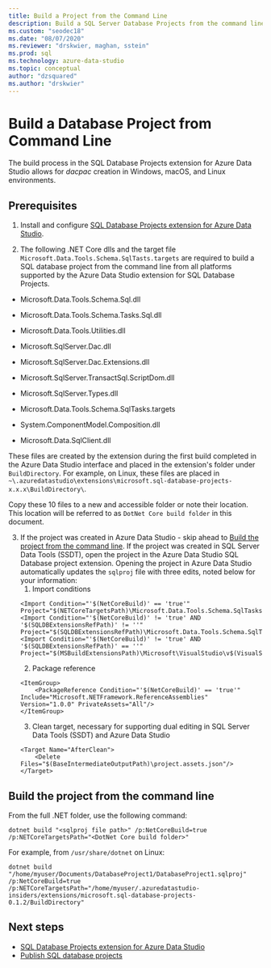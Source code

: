 ```yaml
---
title: Build a Project from the Command Line
description: Build a SQL Server Database Projects from the command line
ms.custom: "seodec18"
ms.date: "08/07/2020"
ms.reviewer: "drskwier, maghan, sstein"
ms.prod: sql
ms.technology: azure-data-studio
ms.topic: conceptual
author: "dzsquared"
ms.author: "drskwier"
---
```

# Build a Database Project from Command Line

The build process in the SQL Database Projects extension for Azure Data Studio allows for *dacpac* creation in Windows, macOS, and Linux environments. 

## Prerequisites
1. Install and configure [SQL Database Projects extension for Azure Data Studio](sql-database-project-extension.md).

2. The following .NET Core dlls and the target file `Microsoft.Data.Tools.Schema.SqlTasts.targets` are required to build a SQL database project from the command line from all platforms supported by the Azure Data Studio extension for SQL Database Projects.
- Microsoft.Data.Tools.Schema.Sql.dll

- Microsoft.Data.Tools.Schema.Tasks.Sql.dll

- Microsoft.Data.Tools.Utilities.dll 

- Microsoft.SqlServer.Dac.dll 

- Microsoft.SqlServer.Dac.Extensions.dll 

- Microsoft.SqlServer.TransactSql.ScriptDom.dll 

- Microsoft.SqlServer.Types.dll 

- Microsoft.Data.Tools.Schema.SqlTasks.targets 

- System.ComponentModel.Composition.dll 

- Microsoft.Data.SqlClient.dll 

These files are created by the extension during the first build completed in the Azure Data Studio interface and placed in the extension's folder under `BuildDirectory`.  For example, on Linux, these files are placed in `~\.azuredatastudio\extensions\microsoft.sql-database-projects-x.x.x\BuildDirectory\`.

Copy these 10 files to a new and accessible folder or note their location.  This location will be referred to as `DotNet Core build folder` in this document.

3. If the project was created in Azure Data Studio - skip ahead to [Build the project from the command line](#build-the-project-from-the-command-line). If the project was created in SQL Server Data Tools (SSDT), open the project in the Azure Data Studio SQL Database project extension.  Opening the project in Azure Data Studio automatically updates the `sqlproj` file with three edits, noted below for your information:
    1. Import conditions 
    ```
    <Import Condition="'$(NetCoreBuild)' == 'true'" Project="$(NETCoreTargetsPath)\Microsoft.Data.Tools.Schema.SqlTasks.targets"/> 
    <Import Condition="'$(NetCoreBuild)' != 'true' AND '$(SQLDBExtensionsRefPath)' != ''" Project="$(SQLDBExtensionsRefPath)\Microsoft.Data.Tools.Schema.SqlTasks.targets"/> 
    <Import Condition="'$(NetCoreBuild)' != 'true' AND '$(SQLDBExtensionsRefPath)' == ''" Project="$(MSBuildExtensionsPath)\Microsoft\VisualStudio\v$(VisualStudioVersion)\SSDT\Microsoft.Data.Tools.Schema.SqlTasks.targets"/> 
    ```
    2. Package reference
    ```
    <ItemGroup> 
        <PackageReference Condition="'$(NetCoreBuild)' == 'true'" Include="Microsoft.NETFramework.ReferenceAssemblies" Version="1.0.0" PrivateAssets="All"/> 
    </ItemGroup> 
    ```
    3. Clean target, necessary for supporting dual editing in SQL Server Data Tools (SSDT) and Azure Data Studio
    ```
    <Target Name="AfterClean"> 
        <Delete Files="$(BaseIntermediateOutputPath)\project.assets.json"/> 
    </Target> 
    ```

## Build the project from the command line
From the full .NET folder, use the following command:
```
dotnet build "<sqlproj file path>" /p:NetCoreBuild=true /p:NETCoreTargetsPath="<DotNet Core build folder>"
```
For example, from `/usr/share/dotnet` on Linux:
```
dotnet build "/home/myuser/Documents/DatabaseProject1/DatabaseProject1.sqlproj" /p:NetCoreBuild=true /p:NETCoreTargetsPath="/home/myuser/.azuredatastudio-insiders/extensions/microsoft.sql-database-projects-0.1.2/BuildDirectory"  
```
## Next steps

- [SQL Database Projects extension for Azure Data Studio](sql-database-project-extension.md)
- [Publish SQL database projects](sql-database-project-extension-build.md#publish-a-database-project)
